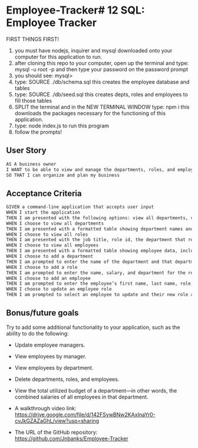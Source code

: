 # Employee-Tracker# 12 SQL: Employee Tracker


FIRST THINGS FIRST!
1. you must have nodejs, inquirer and mysql downloaded onto your computer for this application to run.
2. after cloning this repo to your computer, open up the terminal and type:       mysql -u root -p         and then type your password on the password prompt
3. you should see:     mysql>
4. type:   SOURCE ./db/schema.sql      this creates the employee database and tables
5. type:   SOURCE ./db/seed.sql        this creates depts, roles and employees to fill those tables
6. SPLIT the terminal and in the NEW TERMINAL WINDOW type:    npm i     this downloads the packages necessary for the functioning of this application.
7. type:    node index.js      to run this program
8. follow the prompts!


## User Story

```md
AS A business owner
I WANT to be able to view and manage the departments, roles, and employees in my company
SO THAT I can organize and plan my business
```

## Acceptance Criteria

```md
GIVEN a command-line application that accepts user input
WHEN I start the application
THEN I am presented with the following options: view all departments, view all roles, view all employees, add a department, add a role, add an employee, and update an employee role
WHEN I choose to view all departments
THEN I am presented with a formatted table showing department names and department ids
WHEN I choose to view all roles
THEN I am presented with the job title, role id, the department that role belongs to, and the salary for that role
WHEN I choose to view all employees
THEN I am presented with a formatted table showing employee data, including employee ids, first names, last names, job titles, departments, salaries, and managers that the employees report to
WHEN I choose to add a department
THEN I am prompted to enter the name of the department and that department is added to the database
WHEN I choose to add a role
THEN I am prompted to enter the name, salary, and department for the role and that role is added to the database
WHEN I choose to add an employee
THEN I am prompted to enter the employee’s first name, last name, role, and manager, and that employee is added to the database
WHEN I choose to update an employee role
THEN I am prompted to select an employee to update and their new role and this information is updated in the database 
```


## Bonus/future goals

Try to add some additional functionality to your application, such as the ability to do the following:

* Update employee managers.

* View employees by manager.

* View employees by department.

* Delete departments, roles, and employees.

* View the total utilized budget of a department&mdash;in other words, the combined salaries of all employees in that department.




* A walkthrough video link: https://drive.google.com/file/d/142FSywBNw2KAxInaYr0-cvJkGZAZaGhL/view?usp=sharing 

* The URL of the GitHub repository: https://github.com/Jnbanks/Employee-Tracker



